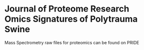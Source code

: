 # Journal of Proteome Research Omics Signatures of Polytrauma Swine

Mass Spectrometry raw files for proteomics can be found on PRIDE  
